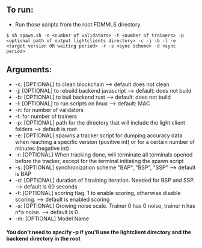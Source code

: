 ## To run:
- Run those scripts from the root FDMMLS directory <br>
``` shell
$ sh spawn.sh -n <number of validators> -t <number of trainers> -p <optional path of output lightclients directory> -c -j -b -l -e <target version OR waiting period> -r -s <sync scheme> -d <sync period>
````
## Arguments:
- -c: [OPTIONAL] to clean blockchain --> default does not clean
- -j: [OPTIONAL] to rebuild backend javascript --> default: does not build
- -b: [OPTIONAL] to buil backend rust --> default: does not build
- -l: [OPTIONAL] to run scripts on linux --> default: MAC
- -n: for number of validators
- -t: for number of trainers
- -p: [OPTIONAL] path for the directory that will include the light client folders --> default is root
- -e: [OPTIONAL] spawns a tracker script for dumping accuracy data when reaching a specific version (positive int) or for a certain number of minutes (negative int)
- -r: [OPTIONAL] When tracking done, will terminate all terminals opened before the tracker, except for the terminal initiating the spawn script
- -s: [OPTIONAL] synchronization scheme "BAP", "BSP", "SSP" --> default is BAP
- -d: [OPTIONAL] duration of 1 training iteration. Needed for BSP and SSP. --> default is 60 seconds
- -f: [OPTIONAL] scoring flag. 1 to enable scoring, otherwise disable scoring. --> default is enabled scoring
- -a: [OPTIONAL] Growing noise scale. Trainer 0 has 0 noise, trainer n has n*a noise. --> default is 0
- -m: [OPTIONAL] Model Name
#### You don't need to specify -p if you'll use the lightclient directory and the backend directory in the root
